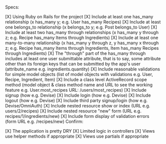 Specs:

 [X] Using Ruby on Rails for the project
 [X] Include at least one has_many relationship (x has_many y; e.g. User has_many Recipes)
 [X] Include at least one belongs_to relationship (x belongs_to y; e.g. Post belongs_to User)
 [X] Include at least two has_many through relationships (x has_many y through z; e.g. Recipe has_many Items through Ingredients)
 [X] Include at least one many-to-many relationship (x has_many y through z, y has_many x through z; e.g. Recipe has_many Items through Ingredients, Item has_many Recipes through Ingredients)
 [X] The "through" part of the has_many through includes at least one user submittable attribute, that is to say, some attribute other than its foreign keys that can be submitted by the app's user (attribute_name e.g. ingredients.quantity)
 [X] Include reasonable validations for simple model objects (list of model objects with validations e.g. User, Recipe, Ingredient, Item)
 [X] Include a class level ActiveRecord scope method (model object & class method name and URL to see the working feature e.g. User.most_recipes URL: /users/most_recipes)
 [X] Include signup (how e.g. Devise)
 [X] Include login (how e.g. Devise)
 [X] Include logout (how e.g. Devise)
 [X] Include third party signup/login (how e.g. Devise/OmniAuth)
 [X] Include nested resource show or index (URL e.g. users/2/recipes)
 [X] Include nested resource "new" form (URL e.g. recipes/1/ingredients/new)
 [X] Include form display of validation errors (form URL e.g. /recipes/new)
Confirm:

 [X] The application is pretty DRY
 [X] Limited logic in controllers
 [X] Views use helper methods if appropriate
 [X] Views use partials if appropriate